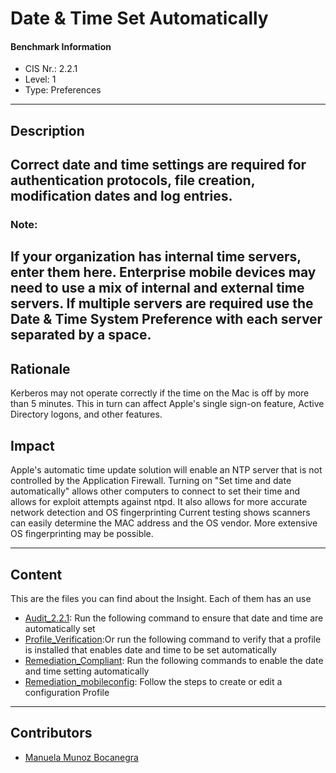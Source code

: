 # Date & Time Set Automatically
#### Benchmark Information
- CIS Nr.: 2.2.1
- Level: 1
- Type: Preferences
------------------------
## Description

Correct date and time settings are required for authentication protocols, file creation, modification dates and log entries.
----------------------------------------------------------------------------------------------------------------------------
### Note: 
If your organization has internal time servers, enter them here. Enterprise mobile devices may need to use a mix of internal and external time servers. If multiple servers are required use the Date & Time System Preference with each server separated by a space.
----------------------------------------------------------------------------------------------------------------------------------------------------------------------------------------------------------------------------------------------------------------------
## Rationale

Kerberos may not operate correctly if the time on the Mac is off by more than 5 minutes. This in turn can affect Apple's single sign-on feature, Active Directory logons, and other features.

## Impact

Apple's automatic time update solution will enable an NTP server that is not controlled by the Application Firewall. Turning on "Set time and date automatically" allows other computers to connect to set their time and allows for exploit attempts against ntpd. It also allows for more accurate network detection and OS fingerprinting
Current testing shows scanners can easily determine the MAC address and the OS vendor. More extensive OS fingerprinting may be possible.

---
## Content
This are the files you can find about the Insight. Each of them has an use 
* [Audit_2.2.1](https://github.com/apfelwerk/JamfProtectInsights/blob/main/PreferencesType/CIS_2.2.1_Date%20%26%20Time%20Set%20Automatically/Audit_2.2.1.sh): Run the following command to ensure that date and time are automatically set
* [Profile_Verification](https://github.com/apfelwerk/JamfProtectInsights/blob/main/PreferencesType/CIS_2.1.2_Bluetooth%20Status%20In%20Menu%20Bar/Profile_Verification.sh):Or run the following command to verify that a profile is installed that enables date and time to be set automatically
* [Remediation_Compliant](https://github.com/apfelwerk/JamfProtectInsights/blob/main/PreferencesType/CIS_2.2.1_Date%20%26%20Time%20Set%20Automatically/Remediation_Compliant.sh): Run the following commands to enable the date and time setting automatically
* [Remediation_mobileconfig](https://github.com/apfelwerk/JamfProtectInsights/blob/main/PreferencesType/CIS_2.1.2_Bluetooth%20Status%20In%20Menu%20Bar/Remediation_mobileconfig.md): Follow the steps to create or edit a configuration Profile
------------------------------------------------------------------------------------------------------------------------------------------------------------------------------------------------------------------------------------------------------------------------------------------------------------------------------
## Contributors
* [Manuela Munoz Bocanegra](https://github.com/manuelamunoz)



